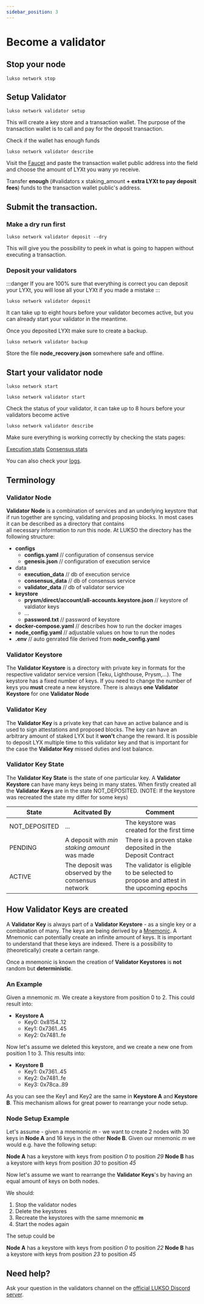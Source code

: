 ```yaml
---
sidebar_position: 3
---
```


# Become a validator

## Stop your node
```
lukso network stop
```

## Setup Validator

```
lukso network validator setup
```

This will create a key store and a transaction wallet. The purpose of the transaction wallet is to call and pay for the deposit transaction. 

Check if the wallet has enough funds

```
lukso network validator describe
```

Visit the [Faucet](https://faucet.l16.lukso.network) and paste the transaction wallet public address into the field and choose the amount of LYXt you wany yo receive.

Transfer **enough** (#validators x staking_amount **+ extra LYXt to pay deposit fees**) funds to the transaction wallet public's address.

## Submit the transaction.

### Make a dry run first

```
lukso network validator deposit --dry
```

This will give you the possibility to peek in what is going to happen without executing a transaction.

### Deposit your validators

:::danger
If you are 100% sure that everything is correct you can deposit your LYXt, you will lose all your LYXt if you made a mistake
:::

```
lukso network validator deposit
```

It can take up to eight hours before your validator becomes active, but you can already start your validator in the meantime.

Once you deposited LYXt make sure to create a backup.

```
lukso network validator backup
```

Store the file **node_recovery.json** somewhere safe and offline.

## Start your validator node

```
lukso network start
```
```
lukso network validator start
```

Check the status of your validator, it can take up to 8 hours before your validators become active
 ```
 lukso network validator describe
 ```

Make sure everything is working correctly by checking the stats pages:
 
[Execution stats](https://stats.execution.l16.lukso.network)
[Consensus stats](https://stats.execution.l16.lukso.network)

 You can also check your [logs](./l16-logs.md).

 
## Terminology

### Validator Node 

**Validator Node** is a combination of services and an underlying keystore that if run together are 
syncing, validating and proposing blocks. In most cases it can be described as a directory that contains  
all necessary information to *run* this node. At LUKSO the directory has the following structure:

* **configs**
  * **configs.yaml**   // configuration of consensus service
  * **genesis.json**   // configuration of execution service
* data
  * **execution_data**   // db of execution service
  * **consensus_data**   // db of consensus service
  * **validator_data**   // db of validator service
* **keystore** 
  * **prysm/direct/account/all-accounts.keystore.json**     // keystore of valdiator keys
  * ...
  * **password.txt**        // password of keystore
* **docker-compose.yaml** // describes how to run the docker images
* **node_config.yaml**   // adjustable values on how to run the nodes
* **.env**   // auto genrated file derived from **node_config.yaml**


### Validator Keystore

The **Validator Keystore** is a directory with private key in formats for the respective validator service 
version (Teku, Lighthouse, Prysm,...). The keystore has a fixed number of keys. If you need to change
the number of keys you **must** create a new keystore. There is always **one** **Validator Keystore** for
one **Validator Node**

### Validator Key

The **Validator Key** is a private key that can have an active balance and is used to sign attestations
and proposed blocks. The key can have an arbitrary amount of staked LYX but it **won't** change the reward.
It is possible to deposit LYX multiple time to this validator key and that is important for the case the **Validator Key** missed duties and lost balance.

### Validator Key State

The **Validator Key State** is the state of one particular key. A **Validator Keystore** can have many
keys being in many states. When firstly created all the **Validator Keys** are in the state
NOT_DEPOSITED. (NOTE: If the keystore was recreated the state my differ for some keys)

| State         | Acitvated By | Comment |
|---------------|--|---------|
| NOT_DEPOSITED | ... | The keystore was created for the first time        |
| PENDING              | A deposit with *min staking amount* was made | There is a proven stake deposited in the Deposit Contract        |
| ACTIVE              | The deposit was observed by the consensus network |  The validator is eligible to be selected to propose and attest in the upcoming epochs       |

## How Validator Keys are created

A **Validator Key** is always part of a **Validator Keystore** - as a single key or a combination of many. The keys
are being derived by a [Mnemonic](https://wolovim.medium.com/ethereum-201-mnemonics-bb01a9108c38).
A Mnemonic can potentially create an infinite amount of keys. It is important to understand that
these keys are indexed. There is a possibility to (theoretically) create a certain range.

Once a mnemonic is known the creation of **Validator Keystores** is **not** random but **deterministic**.

### An Example

Given a mnemonic *m*. We create a keystore from position 0 to 2. This could result into:

* **Keystore A**
  * Key0: 0x8154..12
  * Key1: 0x7361..45
  * Key2: 0x7481..fe

Now let's assume we deleted this keystore, and we create a new one from position 1 to 3. This results into:

* **Keystore B**
  * Key1: 0x7361..45
  * Key2: 0x7481..fe
  * Key3: 0x78ca..89
  

As you can see the Key1 and Key2 are the same in **Keystore A** and **Keystore B**. This mechanism
allows for great power to rearrange your node setup.

### Node Setup Example

Let's assume - given a mnemonic *m* - we want to create 2 nodes with 30 keys in 
**Node A** and 16 keys in the other **Node B**.  Given our mnemonic *m* we would 
e.g. have the following setup:

**Node A** has a keystore with keys from position *0* to position *29*
**Node B** has a keystore with keys from position *30* to position *45*

Now let's assume we want to rearrange the **Validator Keys**'s by having an equal amount of keys on both nodes.

We should:
  1. Stop the validator nodes
  2. Delete the keystores
  3. Recreate the keystores with the same mnemonic **m**
  4. Start the nodes again

The setup could be

**Node A** has a keystore with keys from position *0* to position *22*
**Node B** has a keystore with keys from position *23* to position *45*

## Need help?

Ask your question in the validators channel on the [official LUKSO Discord server](https://discord.gg/u7cmyUyw8F).

